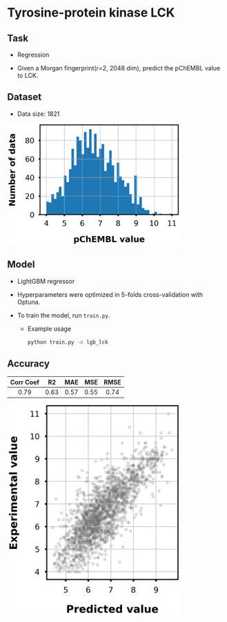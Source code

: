 # Tyrosine-protein kinase LCK

## Task

- Regression

- Given a Morgan fingerprint(r=2, 2048 dim), predict the pChEMBL value to LCK.

## Dataset

- Data size: 1821

<div align="left">
    <img src="img/data_distribution.png" width="400">
</div>

## Model

- LightGBM regressor

- Hyperparameters were optimized in 5-folds cross-validation with Optuna.

- To train the model, run `train.py`.
    - Example usage
        ```bash
        python train.py -o lgb_lck
        ```

## Accuracy

|Corr Coef|R2|MAE|MSE|RMSE|
|:----:|:----:|:----:|:----:|:----:|
|0.79|0.63|0.57|0.55|0.74|

<div align="left">
      <img src="img/scatter_plot.png" width="400">
</div>